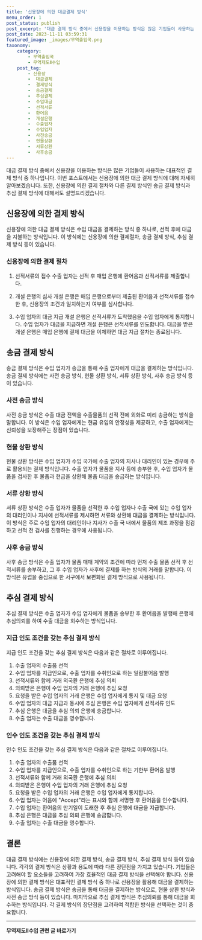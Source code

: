 ```yaml
---
title: '신용장에 의한 대금결제 방식'
menu_order: 1
post_status: publish
post_excerpt: '대금 결제 방식 중에서 신용장을 이용하는 방식은 많은 기업들이 사용하는 대표적인 결제 방식 중 하나입니다. 이번 포스트에서는 신용장에 의한 대금 결제 방식에 대해 자세히 알아보겠습니다. 또한, 신용장에 의한 결제 절차와 다른 결제 방식인 송금 결제 방식과 추심 결제 방식에 대해서도 설명드리겠습니다.'
post_date: 2023-11-11 03:59:31
featured_image: _images/무역출입국.png
taxonomy:
    category:
        - 무역출입국
        - 무역제도Ⅱ수입
    post_tag:
        - 신용장
        -  대금결제
        -  결제방식
        -  송금결제
        -  추심결제
        -  수입대금
        -  선적서류
        -  환어음
        -  개설은행
        -  수출업자
        -  수입업자
        -  사전송금
        -  현물상환
        -  서류상환
        -  사후송금
---
```



대금 결제 방식 중에서 신용장을 이용하는 방식은 많은 기업들이 사용하는 대표적인 결제 방식 중 하나입니다. 이번 포스트에서는 신용장에 의한 대금 결제 방식에 대해 자세히 알아보겠습니다. 또한, 신용장에 의한 결제 절차와 다른 결제 방식인 송금 결제 방식과 추심 결제 방식에 대해서도 설명드리겠습니다.

## 신용장에 의한 결제 방식

신용장에 의한 대금 결제 방식은 수입 대금을 결제하는 방식 중 하나로, 선적 후에 대금을 지불하는 방식입니다. 이 방식에는 신용장에 의한 결제절차, 송금 결제 방식, 추심 결제 방식 등이 있습니다.

### 신용장에 의한 결제 절차

1. 선적서류의 접수
수출 업자는 선적 후 매입 은행에 환어음과 선적서류를 제출합니다.

2. 개설 은행의 심사
개설 은행은 매입 은행으로부터 제출된 환어음과 선적서류를 접수한 후, 신용장의 조건과 일치하는지 여부를 심사합니다.

3. 수입 업자의 대금 지급
개설 은행은 선적서류가 도착했음을 수입 업자에게 통지합니다. 수입 업자가 대금을 지급하면 개설 은행은 선적서류를 인도합니다. 대금을 받은 개설 은행은 매입 은행에 결제 대금을 이체하면 대금 지급 절차는 종료됩니다.

## 송금 결제 방식

송금 결제 방식은 수입 업자가 송금을 통해 수출 업자에게 대금을 결제하는 방식입니다. 송금 결제 방식에는 사전 송금 방식, 현물 상환 방식, 서류 상환 방식, 사후 송금 방식 등이 있습니다.

### 사전 송금 방식
사전 송금 방식은 수출 대금 전액을 수출물품의 선적 전에 외화로 미리 송금하는 방식을 말합니다. 이 방식은 수입 업자에게는 현금 유입의 안정성을 제공하고, 수출 업자에게는 신뢰성을 보장해주는 장점이 있습니다.

### 현물 상환 방식
현물 상환 방식은 수입 업자가 수입 국가에 수출 업자의 지사나 대리인이 있는 경우에 주로 활용되는 결제 방식입니다. 수출 업자가 물품을 지사 등에 송부한 후, 수입 업자가 물품을 검사한 후 물품과 현금을 상환해 물품 대금을 송금하는 방식입니다.

### 서류 상환 방식
서류 상환 방식은 수출 업자가 물품을 선적한 후 수입 업자나 수출 국에 있는 수입 업자의 대리인이나 지사에 선적서류를 제시하면 서류와 상환해 대금을 결제하는 방식입니다. 이 방식은 주로 수입 업자의 대리인이나 지사가 수출 국 내에서 물품의 제조 과정을 점검하고 선적 전 검사를 진행하는 경우에 사용됩니다.

### 사후 송금 방식
사후 송금 방식은 수출 업자가 물품 매매 계약의 조건에 따라 먼저 수출 물품 선적 후 선적서류를 송부하고, 그 후 수입 업자가 사후에 결제를 하는 방식의 거래를 말합니다. 이 방식은 유럽을 중심으로 한 서구에서 보편화된 결제 방식으로 사용됩니다.

## 추심 결제 방식

추심 결제 방식은 수출 업자가 수입 업자에게 물품을 송부한 후 환어음을 발행해 은행에 추심의뢰를 하여 수출 대금을 회수하는 방식입니다.

### 지급 인도 조건을 갖는 추심 결제 방식
지급 인도 조건을 갖는 추심 결제 방식은 다음과 같은 절차로 이루어집니다.

1. 수출 업자의 수출품 선적
2. 수입 업자를 지급인으로, 수출 업자를 수취인으로 하는 일람불어음 발행
3. 선적서류와 함께 거래 외국환 은행에 추심 의뢰
4. 의뢰받은 은행이 수입 업자의 거래 은행에 추심 요청
5. 요청을 받은 수입 업자의 거래 은행은 수입 업자에게 통지 및 대금 요청
6. 수입 업자의 대금 지급과 동시에 추심 은행은 수입 업자에게 선적서류 인도
7. 추심 은행은 대금을 추심 의뢰 은행에 송금합니다.
8. 수출 업자는 수출 대금을 영수합니다.

### 인수 인도 조건을 갖는 추심 결제 방식
인수 인도 조건을 갖는 추심 결제 방식은 다음과 같은 절차로 이루어집니다.

1. 수출 업자의 수출품 선적
2. 수입 업자를 지급인으로, 수출 업자를 수취인으로 하는 기한부 환어음 발행
3. 선적서류와 함께 거래 외국환 은행에 추심 의뢰
4. 의뢰받은 은행이 수입 업자의 거래 은행에 추심 요청
5. 요청을 받은 수입 업자의 거래 은행은 수입 업자에게 통지합니다.
6. 수입 업자는 어음에 "Accept"라는 표시와 함께 서명한 후 환어음을 인수합니다.
7. 수입 업자는 환어음의 만기일이 도래한 후 추심 은행에 대금을 지급합니다.
8. 추심 은행은 대금을 추심 의뢰 은행에 송금합니다.
9. 수출 업자는 수출 대금을 영수합니다.

## 결론
대금 결제 방식에는 신용장에 의한 결제 방식, 송금 결제 방식, 추심 결제 방식 등이 있습니다. 각각의 결제 방식은 상황과 용도에 따라 다른 장단점을 가지고 있습니다. 기업들은 고려해야 할 요소들을 고려하여 가장 효율적인 대금 결제 방식을 선택해야 합니다. 신용장에 의한 결제 방식은 대표적인 결제 방식 중 하나로 신용장을 활용해 대금을 결제하는 방식입니다. 송금 결제 방식은 송금을 통해 대금을 결제하는 방식으로, 현물 상환 방식과 사전 송금 방식 등이 있습니다. 마지막으로 추심 결제 방식은 추심의뢰를 통해 대금을 회수하는 방식입니다. 각 결제 방식의 장단점을 고려하여 적합한 방식을 선택하는 것이 중요합니다.
<!-- wp:separator -->
<hr class="wp-block-separator has-alpha-channel-opacity"/>
<!-- /wp:separator -->

<!-- wp:group {"backgroundColor":"base","layout":{"type":"constrained"}} -->
<div class="wp-block-group has-base-background-color has-background"><!-- wp:paragraph {"align":"center","fontSize":"medium"} -->
<p class="has-text-align-center has-large-font-size"><strong>무역제도Ⅱ수입 관련 글 바로가기</strong></p>
<!-- /wp:paragraph -->


<!-- wp:latest-posts
{"categories":[{"id":14432,"count":19,"description":"","link":"https://uknowlaw.com/category/%eb%ac%b4%ec%97%ad%ec%a0%9c%eb%8f%84%e2%85%b1%ec%88%98%ec%9e%85/","name":"무역제도Ⅱ수입","slug":"무역제도Ⅱ수입","taxonomy":"category","parent":0,"meta":[],"_links":{"self":[{"href":"https://uknowlaw.com/wp-json/wp/v2/categories/14432"}],"collection":[{"href":"https://uknowlaw.com/wp-json/wp/v2/categories"}],"about":[{"href":"https://uknowlaw.com/wp-json/wp/v2/taxonomies/category"}],"wp:post_type":[{"href":"https://uknowlaw.com/wp-json/wp/v2/posts?categories=14432"}],"curies":[{"name":"wp","href":"https://api.w.org/{rel}","templated":true}]}}],"postsToShow":100,"excerptLength":28,"postLayout":"grid","columns":2,"featuredImageAlign":"left","featuredImageSizeSlug":"large","fontSize":"small"} /--></div>
<!-- /wp:group -->